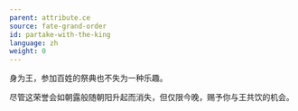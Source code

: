 ```yaml
---
parent: attribute.ce
source: fate-grand-order
id: partake-with-the-king
language: zh
weight: 0
---
```


身为王，参加百姓的祭典也不失为一种乐趣。

尽管这荣誉会如朝露般随朝阳升起而消失，但仅限今晚，赐予你与王共饮的机会。
